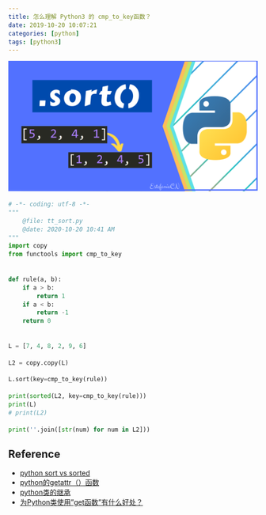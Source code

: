 ```yaml
---
title: 怎么理解 Python3 的 cmp_to_key函数？
date: 2019-10-20 10:07:21
categories: [python]
tags: [python3]
---
```


<img src="/images/python/language/py3-sort-method.png" width="550" alt="" />

<!-- more -->

```python
# -*- coding: utf-8 -*-
"""
    @file: tt_sort.py
    @date: 2020-10-20 10:41 AM
"""
import copy
from functools import cmp_to_key


def rule(a, b):
    if a > b:
        return 1
    if a < b:
        return -1
    return 0


L = [7, 4, 8, 2, 9, 6]

L2 = copy.copy(L)

L.sort(key=cmp_to_key(rule))

print(sorted(L2, key=cmp_to_key(rule)))
print(L)
# print(L2)

print(''.join([str(num) for num in L2]))
```




## Reference

- [python sort vs sorted](https://realpython.com/python-sort/)
- [python的getattr（）函数](https://zhuanlan.zhihu.com/p/51370571)
- [python类的继承](https://www.cnblogs.com/bigberg/p/7182741.html#_label1_2)
- [为Python类使用”get函数”有什么好处？](https://www.codenong.com/13852279/)


